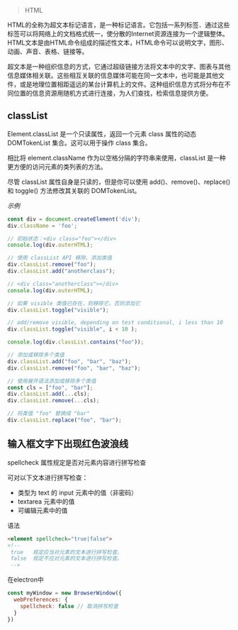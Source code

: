 > HTML

HTML的全称为超文本标记语言，是一种标记语言。它包括一系列标签．通过这些标签可以将网络上的文档格式统一，使分散的Internet资源连接为一个逻辑整体。HTML文本是由HTML命令组成的描述性文本，HTML命令可以说明文字，图形、动画、声音、表格、链接等。

超文本是一种组织信息的方式，它通过超级链接方法将文本中的文字、图表与其他信息媒体相关联。这些相互关联的信息媒体可能在同一文本中，也可能是其他文件，或是地理位置相距遥远的某台计算机上的文件。这种组织信息方式将分布在不同位置的信息资源用随机方式进行连接，为人们查找，检索信息提供方便。


## classList

Element.classList 是一个只读属性，返回一个元素 class 属性的动态 DOMTokenList 集合。这可以用于操作 class 集合。

相比将 element.className 作为以空格分隔的字符串来使用，classList 是一种更方便的访问元素的类列表的方法。

尽管 classList 属性自身是只读的，但是你可以使用 add()、remove()、replace() 和 toggle() 方法修改其关联的 DOMTokenList。

*示例*
```js
const div = document.createElement('div');
div.className = 'foo';

// 初始状态：<div class="foo"></div>
console.log(div.outerHTML);

// 使用 classList API 移除、添加类值
div.classList.remove("foo");
div.classList.add("anotherclass");

// <div class="anotherclass"></div>
console.log(div.outerHTML);

// 如果 visible 类值已存在，则移除它，否则添加它
div.classList.toggle("visible");

// add/remove visible, depending on test conditional, i less than 10
div.classList.toggle("visible", i < 10 );

console.log(div.classList.contains("foo"));

// 添加或移除多个类值
div.classList.add("foo", "bar", "baz");
div.classList.remove("foo", "bar", "baz");

// 使用展开语法添加或移除多个类值
const cls = ["foo", "bar"];
div.classList.add(...cls);
div.classList.remove(...cls);

// 将类值 "foo" 替换成 "bar"
div.classList.replace("foo", "bar");
```

## 输入框文字下出现红色波浪线

spellcheck 属性规定是否对元素内容进行拼写检查

可对以下文本进行拼写检查：

- 类型为 text 的 input 元素中的值（非密码）
- textarea 元素中的值
- 可编辑元素中的值

语法
```HTML
<element spellcheck="true|false">
<!-- 
 true  	规定应当对元素的文本进行拼写检查。
 false	规定不应对元素的文本进行拼写检查。
 -->
```

在electron中
```js
const myWindow = new BrowserWindow({
  webPreferences: {
    spellcheck: false // 取消拼写检查
  }
})
```